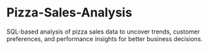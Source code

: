 # Pizza-Sales-Analysis
SQL-based analysis of pizza sales data to uncover trends, customer preferences, and performance insights for better business decisions.
